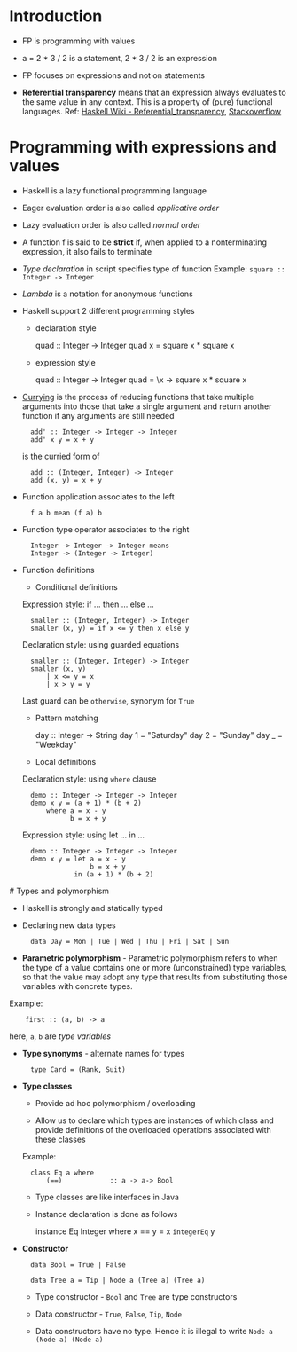 # Introduction

* FP is programming with values

* a = 2 * 3 / 2 is a statement, 2 * 3 / 2 is an expression

* FP focuses on expressions and not on statements

* __Referential transparency__ means that an expression always evaluates to the same value in any context. This is a 
property of (pure) functional languages. 
Ref: [Haskell Wiki - Referential_transparency](https://wiki.haskell.org/Referential_transparency),
[Stackoverflow](http://stackoverflow.com/questions/210835/what-is-referential-transparency)

# Programming with expressions and values

* Haskell is a lazy functional programming language

* Eager evaluation order is also called _applicative order_

* Lazy evaluation order is also called _normal order_

* A function f is said to be __strict__ if, when applied to a nonterminating expression, it also fails to terminate

* _Type declaration_ in script specifies type of function
Example: `square :: Integer -> Integer`

* _Lambda_ is a notation for anonymous functions

* Haskell support 2 different programming styles
    * declaration style
        
        quad :: Integer -> Integer
        quad x = square x * square x
        
    * expression style

        quad :: Integer -> Integer
        quad = \x -> square x * square x
        
* [Currying](https://wiki.haskell.org/Currying) is the process of reducing functions that take multiple arguments into 
those that take a single argument and return another function if any arguments are still needed

        add' :: Integer -> Integer -> Integer
        add' x y = x + y
    
    is the curried form of
    
        add :: (Integer, Integer) -> Integer
        add (x, y) = x + y
        
* Function application associates to the left

        f a b mean (f a) b
        
* Function type operator associates to the right
        
        Integer -> Integer -> Integer means
        Integer -> (Integer -> Integer)
        
* Function definitions
    
    * Conditional definitions
    
    Expression style: if ... then ... else ...
    
        smaller :: (Integer, Integer) -> Integer
        smaller (x, y) = if x <= y then x else y

    Declaration style: using guarded equations
     
        smaller :: (Integer, Integer) -> Integer
        smaller (x, y)
            | x <= y = x
            | x > y = y
            
    Last guard can be `otherwise`, synonym for `True`            
                                        
    * Pattern matching
    
        day :: Integer -> String
        day 1 = "Saturday"
        day 2 = "Sunday"
        day _ = "Weekday"
            
    * Local definitions
    
    
    Declaration style: using `where` clause
    
        demo :: Integer -> Integer -> Integer
        demo x y = (a + 1) * (b + 2)
            where a = x - y
                  b = x + y
                    
    Expression style: using let ... in ...
                    
        demo :: Integer -> Integer -> Integer
        demo x y = let a = x - y
                       b = x + y
                   in (a + 1) * (b + 2)
                       
# Types and polymorphism
    
* Haskell is strongly and statically typed

* Declaring new data types

        data Day = Mon | Tue | Wed | Thu | Fri | Sat | Sun 

* __Parametric polymorphism__ - Parametric polymorphism refers to when the type of a value contains one or more 
(unconstrained) type variables, so that the value may adopt any type that results from substituting those 
variables with concrete types.

Example:

        first :: (a, b) -> a
        
here, `a`, `b` are _type variables_     

* __Type synonyms__ - alternate names for types

        type Card = (Rank, Suit)
        
* __Type classes__
    
    * Provide ad hoc polymorphism / overloading
    
    * Allow us to declare which types are instances of which class and provide definitions of the overloaded operations
    associated with these classes
    
    Example:
    
        class Eq a where
            (==)            :: a -> a-> Bool
                
    * Type classes are like interfaces in Java
                    
    * Instance declaration is done as follows
                        
        instance Eq Integer where
            x == y = x `integerEq` y
            
* __Constructor__

        data Bool = True | False
        
        data Tree a = Tip | Node a (Tree a) (Tree a)

    * Type constructor - `Bool` and `Tree` are type constructors        
    
    * Data constructor - `True`, `False`, `Tip`, `Node`
     
    * Data constructors have no type. Hence it is illegal to write `Node a (Node a) (Node a)` 
    
        
    
    
    
                       
    

